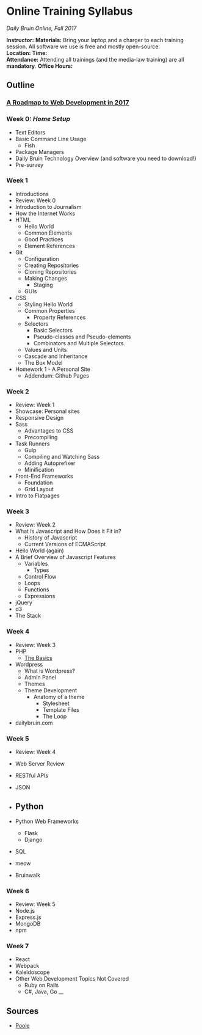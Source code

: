 # Online Training Syllabus

*Daily Bruin Online, Fall 2017*

**Instructor:**
**Materials:** Bring your laptop and a charger to each training session. All software we use is free and mostly open-source.    
**Location:**
**Time:**     
**Attendance:** Attending all trainings (and the media-law training) are all **mandatory**.
**Office Hours:**

## Outline

### [A Roadmap to Web Development in 2017](https://github.com/kamranahmedse/developer-roadmap)

### Week 0: *Home Setup*
- Text Editors
- Basic Command Line Usage
  - Fish
- Package Managers
- Daily Bruin Technology Overview (and software you need to download!)
- Pre-survey

### Week 1
- Introductions
- Review: Week 0
- Introduction to Journalism
- How the Internet Works
- HTML
  - Hello World
  - Common Elements
  - Good Practices
  - Element References
- Git
  - Configuration
  - Creating Repositories
  - Cloning Repositories
  - Making Changes
    - Staging
  - GUIs
- CSS
  - Styling Hello World
  - Common Properties
    - Property References
  - Selectors
    - Basic Selectors
    - Pseudo-classes and Pseudo-elements
    - Combinators and Multiple Selectors
  - Values and Units
  - Cascade and Inheritance
  - The Box Model
- Homework 1 - A Personal Site
  - Addendum: Github Pages

### Week 2
- Review: Week 1
- Showcase: Personal sites
- Responsive Design
- Sass
  - Advantages to CSS
  - Precompiling
- Task Runners
  - Gulp
  - Compiling and Watching Sass
  - Adding Autoprefixer
  - Minification
- Front-End Frameworks
  - Foundation
  - Grid Layout
- Intro to Flatpages

### Week 3
- Review: Week 2
- What is Javascript and How Does it Fit in?
  - History of Javascript
  - Current Versions of ECMAScript
- Hello World (again)
- A Brief Overview of Javascript Features
  - Variables
    - Types
  - Control Flow
  - Loops
  - Functions
  - Expressions
- jQuery
- d3
- The Stack

### Week 4
- Review: Week 3
- PHP
  - [The Basics](http://www.phptherightway.com/pages/The-Basics.html)
- Wordpress
  - What is Wordpress?
  - Admin Panel
  - Themes
  - Theme Development
    - Anatomy of a theme
      - Stylesheet
      - Template Files
      - The Loop
- dailybruin.com

### Week 5
- Review: Week 4
- Web Server Review
- RESTful APIs
- JSON
- Python
  -
- Python Web Frameworks
  - Flask
  - Django
- SQL
- meow

- Bruinwalk


### Week 6
- Review: Week 5
- Node.js
- Express.js
- MongoDB
- npm

### Week 7
- React
- Webpack
- Kaleidoscope
- Other Web Development Topics Not Covered
  - Ruby on Rails
  - C#, Java, Go
__


## Sources

- [Poole](https://github.com/poole/poole)
